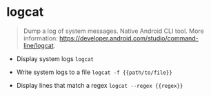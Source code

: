 # logcat
> Dump a log of system messages.
> Native Android CLI tool.
> More information: <https://developer.android.com/studio/command-line/logcat>.

- Display system logs
`logcat`

- Write system logs to a file
`logcat -f {{path/to/file}}`

- Display lines that match a regex
`logcat --regex {{regex}}`

